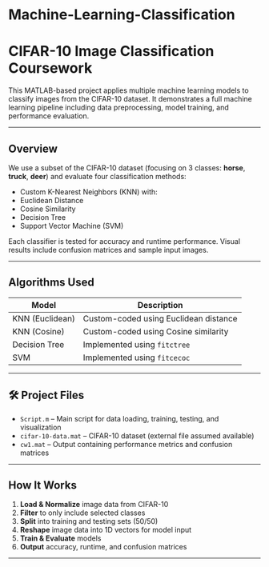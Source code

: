 # Machine-Learning-Classification

# CIFAR-10 Image Classification Coursework

This MATLAB-based project applies multiple machine learning models to classify images from the CIFAR-10 dataset. It demonstrates a full machine learning pipeline including data preprocessing, model training, and performance evaluation.

---

##  Overview

We use a subset of the CIFAR-10 dataset (focusing on 3 classes: **horse**, **truck**, **deer**) and evaluate four classification methods:

-  Custom K-Nearest Neighbors (KNN) with:
  - Euclidean Distance
  - Cosine Similarity
-  Decision Tree
-  Support Vector Machine (SVM)

Each classifier is tested for accuracy and runtime performance. Visual results include confusion matrices and sample input images.

---

##  Algorithms Used

| Model           | Description                           |
|-----------------|---------------------------------------|
| KNN (Euclidean) | Custom-coded using Euclidean distance |
| KNN (Cosine)    | Custom-coded using Cosine similarity  |
| Decision Tree   | Implemented using `fitctree`          |
| SVM             | Implemented using `fitcecoc`          |

---

## 🛠 Project Files

- `Script.m` – Main script for data loading, training, testing, and visualization
- `cifar-10-data.mat` – CIFAR-10 dataset (external file assumed available)
- `cw1.mat` – Output containing performance metrics and confusion matrices

---

##  How It Works

1. **Load & Normalize** image data from CIFAR-10
2. **Filter** to only include selected classes
3. **Split** into training and testing sets (50/50)
4. **Reshape** image data into 1D vectors for model input
5. **Train & Evaluate** models
6. **Output** accuracy, runtime, and confusion matrices

---


